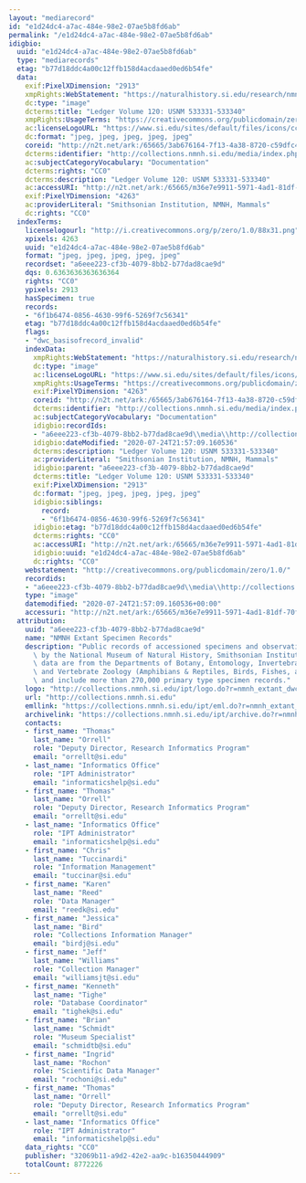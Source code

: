 ```yaml
---
layout: "mediarecord"
id: "e1d24dc4-a7ac-484e-98e2-07ae5b8fd6ab"
permalink: "/e1d24dc4-a7ac-484e-98e2-07ae5b8fd6ab"
idigbio:
  uuid: "e1d24dc4-a7ac-484e-98e2-07ae5b8fd6ab"
  type: "mediarecords"
  etag: "b77d18ddc4a00c12ffb158d4acdaaed0ed6b54fe"
  data:
    exif:PixelXDimension: "2913"
    xmpRights:WebStatement: "https://naturalhistory.si.edu/research/nmnh-collections/museum-collections-policies"
    dc:type: "image"
    dcterms:title: "Ledger Volume 120: USNM 533331-533340"
    xmpRights:UsageTerms: "https://creativecommons.org/publicdomain/zero/1.0/"
    ac:licenseLogoURL: "https://www.si.edu/sites/default/files/icons/cc0.svg"
    dc:format: "jpeg, jpeg, jpeg, jpeg, jpeg"
    coreid: "http://n2t.net/ark:/65665/3ab676164-7f13-4a38-8720-c59dfc4a36c5"
    dcterms:identifier: "http://collections.nmnh.si.edu/media/index.php?irn=14193920"
    ac:subjectCategoryVocabulary: "Documentation"
    dcterms:rights: "CC0"
    dcterms:description: "Ledger Volume 120: USNM 533331-533340"
    ac:accessURI: "http://n2t.net/ark:/65665/m36e7e9911-5971-4ad1-81df-70f85ba99fab"
    exif:PixelYDimension: "4263"
    ac:providerLiteral: "Smithsonian Institution, NMNH, Mammals"
    dc:rights: "CC0"
  indexTerms:
    licenselogourl: "http://i.creativecommons.org/p/zero/1.0/88x31.png"
    xpixels: 4263
    uuid: "e1d24dc4-a7ac-484e-98e2-07ae5b8fd6ab"
    format: "jpeg, jpeg, jpeg, jpeg, jpeg"
    recordset: "a6eee223-cf3b-4079-8bb2-b77dad8cae9d"
    dqs: 0.6363636363636364
    rights: "CC0"
    ypixels: 2913
    hasSpecimen: true
    records:
    - "6f1b6474-0856-4630-99f6-5269f7c56341"
    etag: "b77d18ddc4a00c12ffb158d4acdaaed0ed6b54fe"
    flags:
    - "dwc_basisofrecord_invalid"
    indexData:
      xmpRights:WebStatement: "https://naturalhistory.si.edu/research/nmnh-collections/museum-collections-policies"
      dc:type: "image"
      ac:licenseLogoURL: "https://www.si.edu/sites/default/files/icons/cc0.svg"
      xmpRights:UsageTerms: "https://creativecommons.org/publicdomain/zero/1.0/"
      exif:PixelYDimension: "4263"
      coreid: "http://n2t.net/ark:/65665/3ab676164-7f13-4a38-8720-c59dfc4a36c5"
      dcterms:identifier: "http://collections.nmnh.si.edu/media/index.php?irn=14193920"
      ac:subjectCategoryVocabulary: "Documentation"
      idigbio:recordIds:
      - "a6eee223-cf3b-4079-8bb2-b77dad8cae9d\\media\\http://collections.nmnh.si.edu/media/index.php?irn=14193920"
      idigbio:dateModified: "2020-07-24T21:57:09.160536"
      dcterms:description: "Ledger Volume 120: USNM 533331-533340"
      ac:providerLiteral: "Smithsonian Institution, NMNH, Mammals"
      idigbio:parent: "a6eee223-cf3b-4079-8bb2-b77dad8cae9d"
      dcterms:title: "Ledger Volume 120: USNM 533331-533340"
      exif:PixelXDimension: "2913"
      dc:format: "jpeg, jpeg, jpeg, jpeg, jpeg"
      idigbio:siblings:
        record:
        - "6f1b6474-0856-4630-99f6-5269f7c56341"
      idigbio:etag: "b77d18ddc4a00c12ffb158d4acdaaed0ed6b54fe"
      dcterms:rights: "CC0"
      ac:accessURI: "http://n2t.net/ark:/65665/m36e7e9911-5971-4ad1-81df-70f85ba99fab"
      idigbio:uuid: "e1d24dc4-a7ac-484e-98e2-07ae5b8fd6ab"
      dc:rights: "CC0"
    webstatement: "http://creativecommons.org/publicdomain/zero/1.0/"
    recordids:
    - "a6eee223-cf3b-4079-8bb2-b77dad8cae9d\\media\\http://collections.nmnh.si.edu/media/index.php?irn=14193920"
    type: "image"
    datemodified: "2020-07-24T21:57:09.160536+00:00"
    accessuri: "http://n2t.net/ark:/65665/m36e7e9911-5971-4ad1-81df-70f85ba99fab"
  attribution:
    uuid: "a6eee223-cf3b-4079-8bb2-b77dad8cae9d"
    name: "NMNH Extant Specimen Records"
    description: "Public records of accessioned specimens and observations curated\
      \ by the National Museum of Natural History, Smithsonian Institution. These\
      \ data are from the Departments of Botany, Entomology, Invertebrate Zoology\
      \ and Vertebrate Zoology (Amphibians & Reptiles, Birds, Fishes, and Mammals)\
      \ and include more than 270,000 primary type specimen records."
    logo: "http://collections.nmnh.si.edu/ipt/logo.do?r=nmnh_extant_dwc-a"
    url: "http://collections.nmnh.si.edu"
    emllink: "https://collections.nmnh.si.edu/ipt/eml.do?r=nmnh_extant_dwc-a"
    archivelink: "https://collections.nmnh.si.edu/ipt/archive.do?r=nmnh_extant_dwc-a"
    contacts:
    - first_name: "Thomas"
      last_name: "Orrell"
      role: "Deputy Director, Research Informatics Program"
      email: "orrellt@si.edu"
    - last_name: "Informatics Office"
      role: "IPT Administrator"
      email: "informaticshelp@si.edu"
    - first_name: "Thomas"
      last_name: "Orrell"
      role: "Deputy Director, Research Informatics Program"
      email: "orrellt@si.edu"
    - last_name: "Informatics Office"
      role: "IPT Administrator"
      email: "informaticshelp@si.edu"
    - first_name: "Chris"
      last_name: "Tuccinardi"
      role: "Information Management"
      email: "tuccinar@si.edu"
    - first_name: "Karen"
      last_name: "Reed"
      role: "Data Manager"
      email: "reedk@si.edu"
    - first_name: "Jessica"
      last_name: "Bird"
      role: "Collections Information Manager"
      email: "birdj@si.edu"
    - first_name: "Jeff"
      last_name: "Williams"
      role: "Collection Manager"
      email: "williamsjt@si.edu"
    - first_name: "Kenneth"
      last_name: "Tighe"
      role: "Database Coordinator"
      email: "tighek@si.edu"
    - first_name: "Brian"
      last_name: "Schmidt"
      role: "Museum Specialist"
      email: "schmidtb@si.edu"
    - first_name: "Ingrid"
      last_name: "Rochon"
      role: "Scientific Data Manager"
      email: "rochoni@si.edu"
    - first_name: "Thomas"
      last_name: "Orrell"
      role: "Deputy Director, Research Informatics Program"
      email: "orrellt@si.edu"
    - last_name: "Informatics Office"
      role: "IPT Administrator"
      email: "informaticshelp@si.edu"
    data_rights: "CC0"
    publisher: "32069b11-a9d2-42e2-aa9c-b16350444909"
    totalCount: 8772226
---
```

